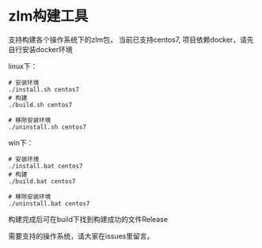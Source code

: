 # zlm构建工具
支持构建各个操作系统下的zlm包， 当前已支持centos7, 
项目依赖docker，请先自行安装docker环境

linux下：

```
# 安装环境
./install.sh centos7
# 构建
./build.sh centos7

# 移除安装环境
./uninstall.sh centos7
```

win下：

```
# 安装环境
./install.bat centos7
# 构建
./build.bat centos7

# 移除安装环境
./uninstall.bat centos7
```

构建完成后可在build下找到构建成功的文件Release


需要支持的操作系统，请大家在issues里留言。